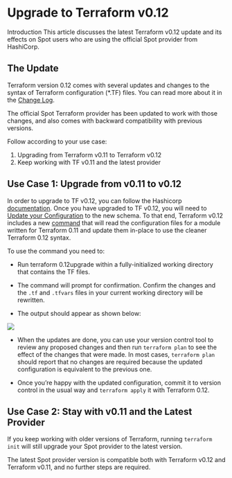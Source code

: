 # Upgrade to Terraform v0.12

Introduction
This article discusses the latest Terraform v0.12 update and its effects on Spot users who are using the official Spot provider from HashiCorp.

## The Update

Terraform version 0.12 comes with several updates and changes to the syntax of Terraform configuration (*.TF) files. You can read more about it in the [Change Log](https://github.com/hashicorp/terraform/blob/v0.12.6/CHANGELOG.md#0120-may-22-2019).

The official Spot Terraform provider has been updated to work with those changes, and also comes with backward compatibility with previous versions.

Follow according to your use case:

1. Upgrading from Terraform v0.11 to Terraform v0.12
2. Keep working with TF v0.11 and the latest provider

## Use Case 1: Upgrade from v0.11 to v0.12

In order to upgrade to TF v0.12, you can follow the Hashicorp [documentation](https://support.spot.io/provisioning-and-cicd/terraform/provisioning-and-cicd/terraform/v3-v0-12/upgrade-to-terraform-v0-12/
).
Once you have upgraded to TF v0.12, you will need to [Update your Configuration](https://www.terraform.io/upgrade-guides/0-12.html#upgrading-terraform-configuration) to the new schema.  To that end, Terraform v0.12 includes a new [command](https://support.spot.io/provisioning-and-cicd/terraform/provisioning-and-cicd/terraform/v3-v0-12/upgrade-to-terraform-v0-12/) that will read the configuration files for a module written for Terraform 0.11 and update them in-place to use the cleaner Terraform 0.12 syntax.

To use the command you need to:

* Run terraform 0.12upgrade within a fully-initialized working directory that contains the TF files.
* The command will prompt for confirmation. Confirm the changes and the `.tf` and `.tfvars` files in your current working directory will be rewritten.

* The output should appear as shown below:

<img src="/tools-and-provisioning/_media/upgrade to terraform v0.12_1.png" />

* When the updates are done, you can use your version control tool to review any proposed changes and then run `terraform plan` to see the effect of the changes that were made. In most cases, `terraform plan` should report that no changes are required because the updated configuration is equivalent to the previous one.

* Once you’re happy with the updated configuration, commit it to version control in the usual way and `terraform apply` it with Terraform 0.12.

## Use Case 2: Stay with v0.11 and the Latest Provider
If you keep working with older versions of Terraform, running `terraform init` will still upgrade your Spot provider to the latest version.

The latest Spot provider version is compatible both with Terraform v0.12 and Terraform v0.11, and no further steps are required.
